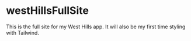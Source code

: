 # westHillsFullSite
This is the full site for my West Hills app. It will also be my first time styling with Tailwind.

